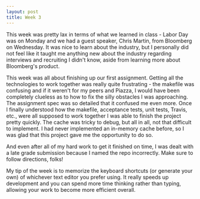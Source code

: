 ```yaml
---
layout: post
title: Week 3
---
```

This week was pretty lax in terms of what we learned in class - Labor Day was on Monday and we had a guest speaker, Chris Martin, from Bloomberg on Wednesday. It was nice to learn about the industry, but I personally did not feel like it taught me anything new about the industry regarding interviews and recruiting I didn't know, aside from learning more about Bloomberg's product.

This week was all about finishing up our first assignment. Getting all the technologies to work together was really quite frustrating - the makefile was confusing and if it weren't for my peers and Piazza, I would have been completely clueless as to how to fix the silly obstacles I was approaching. The assignment spec was so detailed that it confused me even more. Once I finally understood how the makefile, acceptance tests, unit tests, Travis, etc., were all supposed to work together I was able to finish the project pretty quickly. The cache was tricky to debug, but all in all, not that difficult to implement. I had never implemented an in-memory cache before, so I was glad that this project gave me the opportunity to do so.

And even after all of my hard work to get it finished on time, I was dealt with a late grade submission because I named the repo incorrectly. Make sure to follow directions, folks!

My tip of the week is to memorize the keyboard shortcuts (or generate your own) of whichever text editor you prefer using. It really speeds up development and you can spend more time thinking rather than typing, allowing your work to become more efficient overall.

